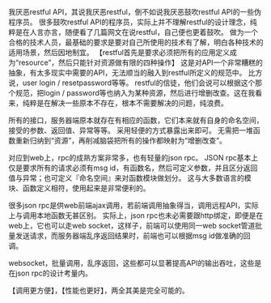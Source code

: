 我厌恶restful API，其说我厌恶restful，倒不如说我厌恶鼓吹restful API的一些伪程序员。
很多鼓吹restful API的程序员，实际上并不理解restful的设计理念，纯粹是在人言亦言，随便看了几篇网文在说restful，自己便也更着鼓吹。
做为一个合格的技术人员，最基础的要求是要对自己所使用的技术有了解，明白各种技术的适用场景，然后因地制宜。
【restful首先是要求必须把所有的应用定义成为“resource”，然后只能针对资源做有限的四种操作】
这是对API一个非常糟糕的抽象，有太多现实中需要的API，无法顺当的融入到restful所定义的规范中。
比方说，user login / resetpassword等等。
restful的信徒，他们会说可以根据这个那个规范，把login / password等也纳入为某种资源，然后进行增删改查。这在我看来，纯粹是在解决一些原本不存在，根本不需要解决的问题，纯浪费。


所有的接口，服务器端原本就存在有相应的函数，它们本来就有自身的命名空间，接受的参数、返回值、异常等等。
采用轻便的方式暴露出来即可。
无需把一堆函数重新归纳到“资源”，再削减脑袋把所有的操作都映射为“增删改查”。


对应到web上，rpc的成熟方案非常多，也有轻量的json rpc。
JSON rpc基本上仅是要求所有的请求必须有msg id，有函数名，然后可定义参数，并且区分返回值与异常；也可定义『命名空间』来对函数模块做划分。
这与大多数语言的模块、函数定义相符，使用起来是非常便利的。


很多json rpc是供web前端ajax调用，若前端调用抽象得当，调用远程API，实际上与调用本地函数无甚区别。
实际上，json rpc也未必需要跟http绑定，即便是在web上，它也可以走web socket，这样子，前端可以使用同一web socket管道批量发送请求，而服务器端乱序返回结果时，前端也可以根据msg id做准确的回调。


websocket，批量调用，乱序返回，这些都可以显著提高API的输出吞吐，这些是在json rpc的设计考量内。


【调用更方便】，【性能也更好】，两全其美是完全可能的。


